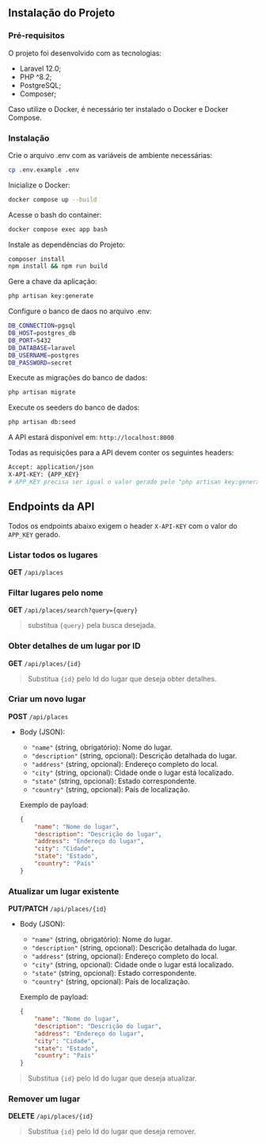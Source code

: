 ## Instalação do Projeto
### Pré-requisitos
O projeto foi desenvolvido com as tecnologias:
- Laravel 12.0;
- PHP ^8.2;
- PostgreSQL;
- Composer;

Caso utilize o Docker, é necessário ter instalado o Docker e Docker Compose.

### Instalação

Crie o arquivo .env com as variáveis de ambiente necessárias:
```bash
cp .env.example .env
```

Inicialize o Docker:
```bash
docker compose up --build
```

Acesse o bash do container:
```bash
docker compose exec app bash
```
Instale as dependências do Projeto:
```bash
composer install
npm install && npm run build
```

Gere a chave da aplicação:
```bash
php artisan key:generate
```

Configure o banco de daos no arquivo .env:
```bash
DB_CONNECTION=pgsql
DB_HOST=postgres_db
DB_PORT=5432
DB_DATABASE=laravel
DB_USERNAME=postgres
DB_PASSWORD=secret
```

Execute as migrações do banco de dados:
```bash
php artisan migrate
```

Execute os seeders do banco de dados:
```bash
php artisan db:seed
```

A API estará disponível em:
`http://localhost:8000`

Todas as requisições para a API devem conter os seguintes headers:
```bash
Accept: application/json
X-API-KEY: {APP_KEY}
# APP_KEY precisa ser igual o valor gerado pelo "php artisan key:generate" (APP_KEY em seu .env)
```

## Endpoints da API

Todos os endpoints abaixo exigem o header `X-API-KEY` com o valor do `APP_KEY` gerado.

### Listar todos os lugares
**GET** `/api/places`

### Filtar lugares pelo nome
**GET** `/api/places/search?query={query}`
>substitua `{query}` pela busca desejada.

### Obter detalhes de um lugar por ID
**GET** `/api/places/{id}`
> Substitua `{id}` pelo Id do lugar que deseja obter detalhes.

### Criar um novo lugar
**POST** `/api/places`
- Body (JSON):  
    - `"name"` (string, obrigatório): Nome do lugar.
    - `"description"` (string, opcional): Descrição detalhada do lugar.
    - `"address"` (string, opcional): Endereço completo do local.
    - `"city"` (string, opcional): Cidade onde o lugar está localizado.
    - `"state"` (string, opcional): Estado correspondente.
    - `"country"` (string, opcional): País de localização.

    Exemplo de payload:
    ```json
    {
        "name": "Nome do lugar",
        "description": "Descrição do lugar",
        "address": "Endereço do lugar",
        "city": "Cidade",
        "state": "Estado",
        "country": "País"
    }
    ```

### Atualizar um lugar existente
**PUT/PATCH** `/api/places/{id}`
- Body (JSON):  
    - `"name"` (string, obrigatório): Nome do lugar.
    - `"description"` (string, opcional): Descrição detalhada do lugar.
    - `"address"` (string, opcional): Endereço completo do local.
    - `"city"` (string, opcional): Cidade onde o lugar está localizado.
    - `"state"` (string, opcional): Estado correspondente.
    - `"country"` (string, opcional): País de localização.

    Exemplo de payload:
    ```json
    {
        "name": "Nome do lugar",
        "description": "Descrição do lugar",
        "address": "Endereço do lugar",
        "city": "Cidade",
        "state": "Estado",
        "country": "País"
    }
    ```
> Substitua `{id}` pelo Id do lugar que deseja atualizar.


### Remover um lugar
**DELETE** `/api/places/{id}`
> Substitua `{id}` pelo Id do lugar que deseja remover.
